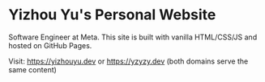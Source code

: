 # Yizhou Yu's Personal Website

Software Engineer at Meta. This site is built with vanilla HTML/CSS/JS and hosted on GitHub Pages.

Visit: https://yizhouyu.dev or https://yzyzy.dev (both domains serve the same content)
